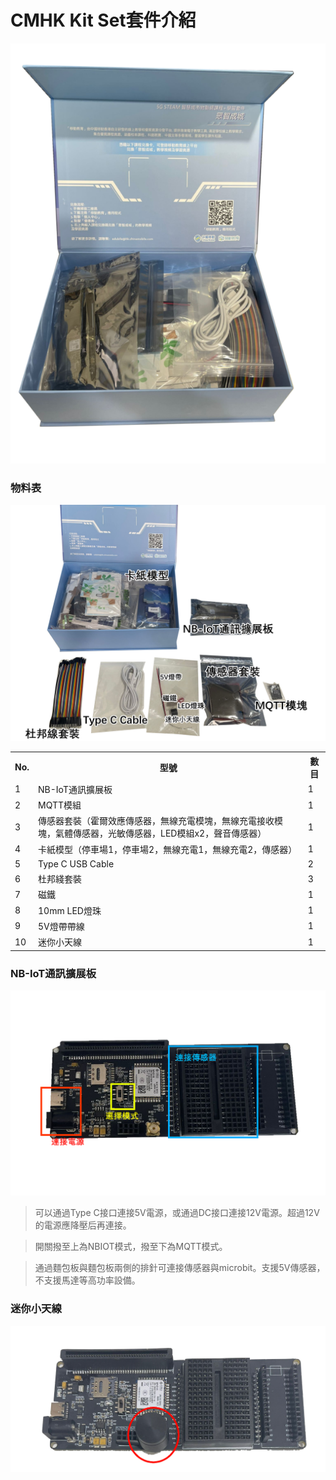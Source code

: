 # CMHK Kit Set套件介紹

![Kit set](CMHK_kit_set.png)

### 物料表

![ks intro](ks_intro.png)

<table>
  <tr>
    <th>No.</th>
    <th>型號</th>
    <th>數目</th>
  </tr>
  <tr>
    <td>1</td>
    <td>NB-IoT通訊擴展板</td>
    <td>1</td>
  </tr>
  <tr>
    <td>2</td>
    <td>MQTT模組</td>
    <td>1</td>
  </tr>
  <tr>
    <td>3</td>
    <td>傳感器套裝（霍爾效應傳感器，無線充電模塊，無線充電接收模塊，氣體傳感器，光敏傳感器，LED模組x2，聲音傳感器）</td>
    <td>1</td>
  </tr>
  <tr>
    <td>4</td>
    <td>卡紙模型（停車場1，停車場2，無線充電1，無線充電2，傳感器）</td>
    <td>1</td>
  </tr>
  <tr>
    <td>5</td>
    <td>Type C USB Cable</td>
    <td>2</td>
  </tr>
  <tr>
    <td>6</td>
    <td>杜邦綫套裝</td>
    <td>3</td>
  </tr>
  <tr>
    <td>7</td>
    <td>磁鐵</td>
    <td>1</td>
  </tr>
  <tr>
    <td>8</td>
    <td>10mm LED燈珠</td>
    <td>1</td>
  </tr>
  <tr>
    <td>9</td>
    <td>5V燈帶帶線</td>
    <td>1</td>
  </tr>
  <tr>
    <td>10</td>
    <td>迷你小天線</td>
    <td>1</td>
  </tr>
</table>


### NB-IoT通訊擴展板

![smaller](smaller.png)
> 可以通過Type C接口連接5V電源，或通過DC接口連接12V電源。超過12V的電源應降壓后再連接。
> 

> 開關撥至上為NBIOT模式，撥至下為MQTT模式。
> 

> 通過麵包板與麵包板兩側的排針可連接傳感器與microbit。支援5V傳感器，不支援馬達等高功率設備。
> 

### 迷你小天線
![antenna](antenna.png)